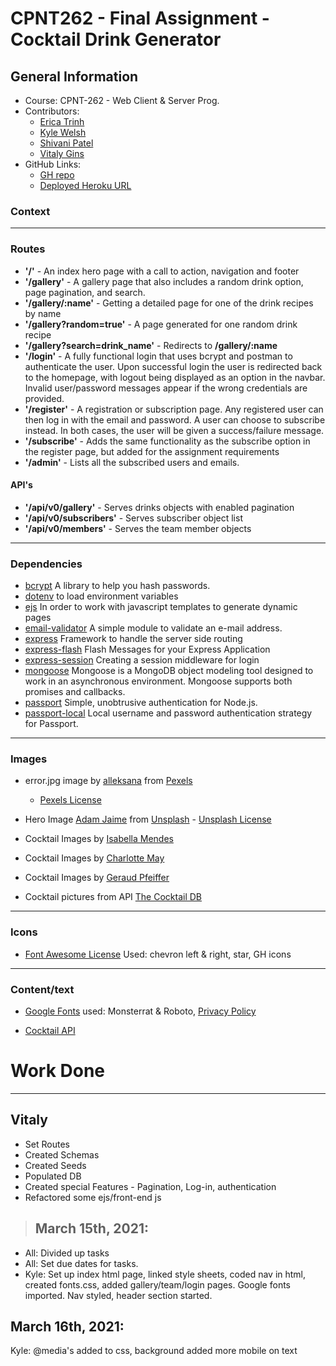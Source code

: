 # CPNT262 - Final Assignment - Cocktail Drink Generator

## General Information

- Course: CPNT-262 - Web Client & Server Prog.
- Contributors:
  - [Erica Trinh](https://github.com/ertrinhh)
  - [Kyle Welsh](https://github.com/Kylewwelsh)
  - [Shivani Patel](https://github.com/Shi-stack)
  - [Vitaly Gins](https://github.com/gvitaly87)
- GitHub Links:
  - [GH repo](https://github.com/gvitaly87/cpnt262-final)
  - [Deployed Heroku URL](https://cocktail-generator-262-final.herokuapp.com/)

### Context

---

### Routes

- **'/'** - An index hero page with a call to action, navigation and footer
- **'/gallery'** - A gallery page that also includes a random drink option, page pagination, and search.
- **'/gallery/:name'** - Getting a detailed page for one of the drink recipes by name
- **'/gallery?random=true'** - A page generated for one random drink recipe
- **'/gallery?search=drink_name'** - Redirects to **/gallery/:name**
- **'/login'** - A fully functional login that uses bcrypt and postman to authenticate the user. Upon successful login the user is redirected back to the homepage, with logout being displayed as an option in the navbar. Invalid user/password messages appear if the wrong credentials are provided.
- **'/register'** - A registration or subscription page. Any registered user can then log in with the email and password. A user can choose to subscribe instead. In both cases, the user will be given a success/failure message.
- **'/subscribe'** - Adds the same functionality as the subscribe option in the register page, but added for the assignment requirements
- **'/admin'** - Lists all the subscribed users and emails.

#### API's

- **'/api/v0/gallery'** - Serves drinks objects with enabled pagination
- **'/api/v0/subscribers'** - Serves subscriber object list
- **'/api/v0/members'** - Serves the team member objects

---

### Dependencies

- [bcrypt](https://www.npmjs.com/package/bcrypt) A library to help you hash passwords.
- [dotenv](https://www.npmjs.com/package/dotenv) to load environment variables
- [ejs](https://www.npmjs.com/package/ejs) In order to work with javascript templates to generate dynamic pages
- [email-validator](https://www.npmjs.com/package/email-validator) A simple module to validate an e-mail address.
- [express](https://www.npmjs.com/package/express) Framework to handle the server side routing
- [express-flash](https://www.npmjs.com/package/express-flash) Flash Messages for your Express Application
- [express-session](https://www.npmjs.com/package/express-session) Creating a session middleware for login
- [mongoose](https://www.npmjs.com/package/mongoose) Mongoose is a MongoDB object modeling tool designed to work in an asynchronous environment. Mongoose supports both promises and callbacks.
- [passport](https://www.npmjs.com/package/passport) Simple, unobtrusive authentication for Node.js.
- [passport-local](https://www.npmjs.com/package/passport-local) Local username and password authentication strategy for Passport.

---

### Images

- error.jpg image by [alleksana](https://www.pexels.com/@alleksana) from [Pexels](https://www.pexels.com/photo/wood-dirty-writing-abstract-4271933/)

  - [Pexels License](https://www.pexels.com/license/)

- Hero Image [Adam Jaime](https://unsplash.com/@arobj) from [Unsplash](https://unsplash.com/photos/dmkmrNptMpw)
  - [Unsplash License](https://unsplash.com/license)

- Cocktail Images by [Isabella Mendes](https://www.pexels.com/@isabella-mendes-107313)

- Cocktail Images by [Charlotte May](https://www.pexels.com/@charlotte-may)

- Cocktail Images by [Geraud Pfeiffer](https://www.pexels.com/@geraud-pfeiffer)

- Cocktail pictures from API [The Cocktail DB](https://www.thecocktaildb.com/api.php)

---

### Icons

- [Font Awesome License](https://fontawesome.com/license) Used: chevron left & right, star, GH icons

---

### Content/text

- [Google Fonts](https://fonts.google.com/?preview.text_type=custom) used: Monsterrat & Roboto, [Privacy Policy](https://policies.google.com/privacy?hl=en)

- [Cocktail API](https://www.thecocktaildb.com/api.php)

# Work Done

---

## Vitaly

- Set Routes
- Created Schemas
- Created Seeds
- Populated DB
- Created special Features - Pagination, Log-in, authentication
- Refactored some ejs/front-end js

> ## March 15th, 2021:

- All: Divided up tasks
- All: Set due dates for tasks.
- Kyle: Set up index html page, linked style sheets, coded nav in html, created fonts.css, added gallery/team/login pages. Google fonts imported. Nav styled, header section started.

## March 16th, 2021:

Kyle: @media's added to css, background added more mobile on text

